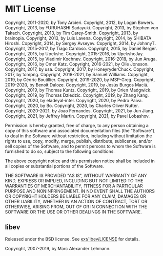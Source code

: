 # MIT License

Copyright, 2011-2020, by Tony Arcieri.
Copyright, 2012, by Logan Bowers.
Copyright, 2013, by FURUHASHI Sadayuki.
Copyright, 2013, by Stephen von Takach.
Copyright, 2013, by Tim Carey-Smith.
Copyright, 2013, by brainopia.
Copyright, 2013, by Luis Lavena.
Copyright, 2014, by SHIBATA Hiroshi.
Copyright, 2014, by Sergey Avseyev.
Copyright, 2014, by JohnnyT.
Copyright, 2015-2017, by Tiago Cardoso.
Copyright, 2015, by Daniel Berger.
Copyright, 2015, by Upekshe.
Copyright, 2015-2016, by UpeksheJay.
Copyright, 2015, by Vladimir Kochnev.
Copyright, 2016-2018, by Jun Aruga.
Copyright, 2016, by Omer Katz.
Copyright, 2016-2021, by Olle Jonsson.
Copyright, 2017, by usa.
Copyright, 2017, by HoneyryderChuck.
Copyright, 2017, by tompng.
Copyright, 2018-2021, by Samuel Williams.
Copyright, 2019, by Cédric Boutillier.
Copyright, 2019-2020, by MSP-Greg.
Copyright, 2019-2020, by Benoit Daloze.
Copyright, 2019, by Jesús Burgos Maciá.
Copyright, 2019, by Thomas Kuntz.
Copyright, 2019, by Orien Madgwick.
Copyright, 2019, by Thomas Dziedzic.
Copyright, 2019, by Zhang Kang.
Copyright, 2020, by eladeyal-intel.
Copyright, 2020, by Pedro Paiva.
Copyright, 2020, by Bo.
Copyright, 2020, by Charles Oliver Nutter.
Copyright, 2020-2021, by Joao Fernandes.
Copyright, 2021, by Jun Jiang.
Copyright, 2021, by Jeffrey Martin.
Copyright, 2021, by Pavel Lobashov.

Permission is hereby granted, free of charge, to any person obtaining a copy
of this software and associated documentation files (the "Software"), to deal
in the Software without restriction, including without limitation the rights
to use, copy, modify, merge, publish, distribute, sublicense, and/or sell
copies of the Software, and to permit persons to whom the Software is
furnished to do so, subject to the following conditions:

The above copyright notice and this permission notice shall be included in all
copies or substantial portions of the Software.

THE SOFTWARE IS PROVIDED "AS IS", WITHOUT WARRANTY OF ANY KIND, EXPRESS OR
IMPLIED, INCLUDING BUT NOT LIMITED TO THE WARRANTIES OF MERCHANTABILITY,
FITNESS FOR A PARTICULAR PURPOSE AND NONINFRINGEMENT. IN NO EVENT SHALL THE
AUTHORS OR COPYRIGHT HOLDERS BE LIABLE FOR ANY CLAIM, DAMAGES OR OTHER
LIABILITY, WHETHER IN AN ACTION OF CONTRACT, TORT OR OTHERWISE, ARISING FROM,
OUT OF OR IN CONNECTION WITH THE SOFTWARE OR THE USE OR OTHER DEALINGS IN THE
SOFTWARE.

## libev

Released under the BSD license. See [ext/libev/LICENSE] for details.

Copyright, 2007-2019, by Marc Alexander Lehmann.

[ext/libev/LICENSE]: https://github.com/socketry/nio4r/blob/master/ext/libev/LICENSE
